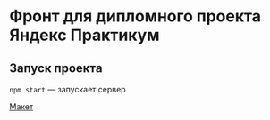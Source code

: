 # Фронт для дипломного проекта Яндекс Практикум
## Запуск проекта

`npm start` — запускает сервер   

[Макет](https://disk.yandex.ru/d/UxadTmah2jSTgA)
